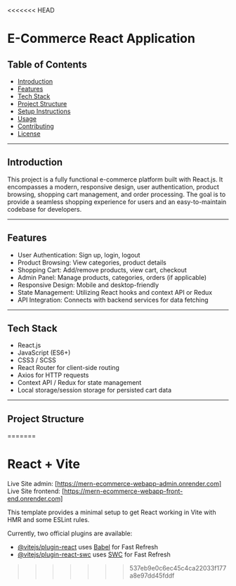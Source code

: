 <<<<<<< HEAD
# E-Commerce React Application

## Table of Contents
- [Introduction](#introduction)
- [Features](#features)
- [Tech Stack](#tech-stack)
- [Project Structure](#project-structure)
- [Setup Instructions](#setup-instructions)
- [Usage](#usage)
- [Contributing](#contributing)
- [License](#license)

---

## Introduction
This project is a fully functional e-commerce platform built with React.js. It encompasses a modern, responsive design, user authentication, product browsing, shopping cart management, and order processing. The goal is to provide a seamless shopping experience for users and an easy-to-maintain codebase for developers.

---

## Features
- User Authentication: Sign up, login, logout
- Product Browsing: View categories, product details
- Shopping Cart: Add/remove products, view cart, checkout
- Admin Panel: Manage products, categories, orders (if applicable)
- Responsive Design: Mobile and desktop-friendly
- State Management: Utilizing React hooks and context API or Redux
- API Integration: Connects with backend services for data fetching

---

## Tech Stack
- React.js
- JavaScript (ES6+)
- CSS3 / SCSS
- React Router for client-side routing
- Axios for HTTP requests
- Context API / Redux for state management
- Local storage/session storage for persisted cart data

---

## Project Structure
=======
# React + Vite
 Live Site admin:  [https://mern-ecommerce-webapp-admin.onrender.com]
 Live Site frontend: [https://mern-ecommerce-webapp-front-end.onrender.com]


This template provides a minimal setup to get React working in Vite with HMR and some ESLint rules.

Currently, two official plugins are available:

- [@vitejs/plugin-react](https://github.com/vitejs/vite-plugin-react/blob/main/packages/plugin-react/README.md) uses [Babel](https://babeljs.io/) for Fast Refresh
- [@vitejs/plugin-react-swc](https://github.com/vitejs/vite-plugin-react-swc) uses [SWC](https://swc.rs/) for Fast Refresh
>>>>>>> 537eb9e0c6ec45c4ca22033f177a8e97dd45fddf
